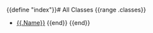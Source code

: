 {{define "index"}}# All Classes
{{range .classes}}
- [{{.Name}}](classes/{{.Filename}}.md)
{{end}}
{{end}}
